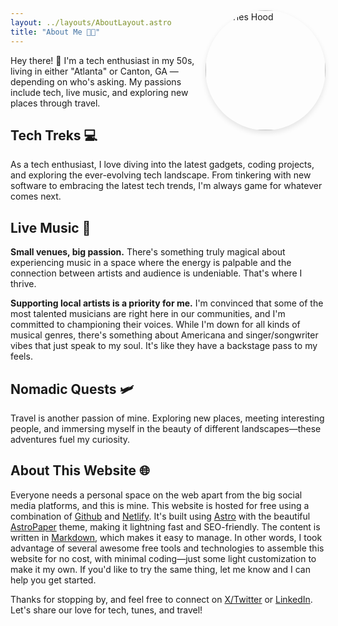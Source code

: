 ```yaml
---
layout: ../layouts/AboutLayout.astro
title: "About Me 🧑‍💻"
---
```


<img src="/cdh-bio-pic-LI.jpeg" alt="Charles Hood" class="about-bio-image" style="float: right; margin: -60px 0 10px 10px; border-radius: 50%; width: 128px; height: 128px; object-fit: cover; box-shadow: 0 4px 8px rgba(0,0,0,0.1);"/>

<style>
@media (min-width: 640px) {
  .about-bio-image {
    width: 192px !important;
    height: 192px !important;
    margin-top: -72px !important;
  }
}
</style>

Hey there! 👋 I'm a tech enthusiast in my 50s, living in either "Atlanta" or Canton, GA — depending on who's asking. My passions include tech, live music, and exploring new places through travel.

## Tech Treks 💻
As a tech enthusiast, I love diving into the latest gadgets, coding projects, and exploring the ever-evolving tech landscape. From tinkering with new software to embracing the latest tech trends, I'm always game for whatever comes next.

## Live Music 🎵
**Small venues, big passion.** There's something truly magical about experiencing music in a space where the energy is palpable and the connection between artists and audience is undeniable. That's where I thrive.

**Supporting local artists is a priority for me.** I'm convinced that some of the most talented musicians are right here in our communities, and I'm committed to championing their voices. While I'm down for all kinds of musical genres, there's something about Americana and singer/songwriter vibes that just speak to my soul. It's like they have a backstage pass to my feels.

## Nomadic Quests 🛩️
Travel is another passion of mine. Exploring new places, meeting interesting people, and immersing myself in the beauty of different landscapes—these adventures fuel my curiosity.

## About This Website 🌐
Everyone needs a personal space on the web apart from the big social media platforms, and this is mine. This website is hosted for free using a combination of [Github](https://github.com/) and [Netlify](https://www.netlify.com/). It's built using [Astro](https://astro.build/) with the beautiful [AstroPaper](https://github.com/satnaing/astro-paper) theme, making it lightning fast and SEO-friendly. The content is written in [Markdown](https://www.markdownguide.org/), which makes it easy to manage. In other words, I took advantage of several awesome free tools and technologies to assemble this website for no cost, with minimal coding—just some light customization to make it my own. If you'd like to try the same thing, let me know and I can help you get started.

Thanks for stopping by, and feel free to connect on [X/Twitter](https://twitter.com/charleshood) or [LinkedIn](https://www.linkedin.com/in/charleshood/). Let's share our love for tech, tunes, and travel!
